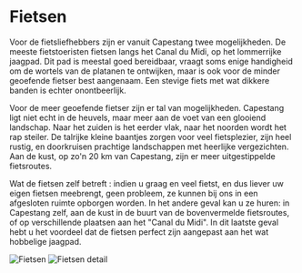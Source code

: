 # Fietsen

Voor de fietsliefhebbers zijn er vanuit Capestang twee mogelijkheden. De meeste fietstoeristen fietsen langs het Canal du Midi, op het lommerrijke jaagpad. Dit pad is meestal goed bereidbaar, vraagt soms enige handigheid om de wortels van de platanen te ontwijken, maar is ook voor de minder geoefende fietser best aangenaam. Een stevige fiets met wat dikkere banden is echter onontbeerlijk. 

Voor de meer geoefende fietser zijn er tal van mogelijkheden. Capestang ligt niet echt in de heuvels, maar meer aan de voet van een glooiend landschap. Naar het zuiden is het eerder vlak, naar het noorden wordt het rap steiler. De talrijke kleine baantjes zorgen voor veel fietsplezier, zijn heel rustig, en doorkruisen prachtige landschappen met heerlijke vergezichten. Aan de kust, op zo'n 20 km van Capestang, zijn er meer uitgestippelde fietsroutes. 

Wat de fietsen zelf betreft : indien u graag en veel fietst, en dus liever uw eigen fietsen meebrengt, geen probleem, ze kunnen bij ons in een afgesloten ruimte opborgen worden. In het andere geval kan u ze huren: in Capestang zelf, aan de kust in de buurt van de bovenvermelde fietsroutes, of op verschillende plaatsen aan het "Canal du Midi". In dit laatste geval hebt u het voordeel dat de fietsen perfect zijn aangepast aan het wat hobbelige jaagpad.

![Fietsen](/images/velo.jpg)
![Fietsen detail](/images/velo-detail.jpg)